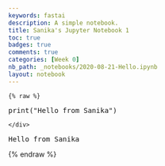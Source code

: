 ```yaml
---
keywords: fastai
description: A simple notebook.
title: Sanika's Jupyter Notebook 1
toc: true 
badges: true
comments: true
categories: [Week 0]
nb_path: _notebooks/2020-08-21-Hello.ipynb
layout: notebook
---
```


<!--
#################################################
### THIS FILE WAS AUTOGENERATED! DO NOT EDIT! ###
#################################################
# file to edit: _notebooks/2020-08-21-Hello.ipynb
-->

<div class="container" id="notebook-container">
        
    {% raw %}
    
<div class="cell border-box-sizing code_cell rendered">
<div class="input">

<div class="inner_cell">
    <div class="input_area">
<div class=" highlight hl-ipython3"><pre><span></span><span class="nb">print</span><span class="p">(</span><span class="s2">&quot;Hello from Sanika&quot;</span><span class="p">)</span>
</pre></div>

    </div>
</div>
</div>

<div class="output_wrapper">
<div class="output">

<div class="output_area">

<div class="output_subarea output_stream output_stdout output_text">
<pre>Hello from Sanika
</pre>
</div>
</div>

</div>
</div>

</div>
    {% endraw %}

</div>
 


